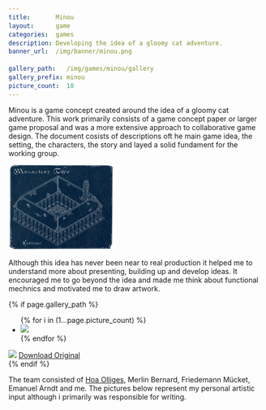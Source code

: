 ```yaml
---
title:       Minou
layout:      game
categories:  games
description: Developing the idea of a gloomy cat adventure.
banner_url:  /img/banner/minou.png

gallery_path:   /img/games/minou/gallery
gallery_prefix: minou
picture_count:  10
---
```


Minou is a game concept created around the idea of a gloomy cat adventure. This
work primarily consists of a game concept paper or larger game proposal and was
a more extensive approach to collaborative game design. The document cosists of
descriptions oft he main game idea, the setting, the characters, the story and
layed a solid fundament for the working group.

<img class="float right"
       src="/img/games/minou/minou_blueprint.png"
       alt="Minou">

Although this idea has never been near to real production it helped me to
understand more about presenting, building up and develop ideas. It encouraged
me to go beyond the idea and made me think about functional mechnics and
motivated me to draw artwork.

<!-- gallery snippet -->
{% if page.gallery_path %}
<div class="gallery">
  <ul>
    {% for i in (1...page.picture_count) %}
    <li>
      <a {% if i == 1 %}class="active"{% endif %}
         href="{{ page.gallery_path }}/{{ page.gallery_prefix }}-original-{{ i }}.png"
         data-preview-url="{{ page.gallery_path }}/{{ page.gallery_prefix }}-preview-{{ i }}.png">
        <img src="{{ page.gallery_path }}/{{ page.gallery_prefix }}-thumb-{{ i }}.png" />
      </a>
    </li>
    {% endfor %}
  </ul>

  <div class="display-wrapper">
    <img src="{{ page.gallery_path }}/{{ page.gallery_prefix }}-preview-1.png" />
    <a href="{{ page.gallery_path }}/{{ page.gallery_prefix }}-original-1.png">Download Original</a>
  </div>
</div>
{% endif %}
<!-- gallery snippet -->

The team consisted of [Hoa Olliges][hoa], Merlin Bernard, Friedemann Mücket,
Emanuel Arndt and me. The pictures below represent my personal artistic input
although i primarily was responsible for writing.

[hoa]: http://hoaolliges.com

